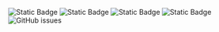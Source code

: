 ![Static Badge](https://img.shields.io/badge/blacklists-60-000000) ![Static Badge](https://img.shields.io/badge/blacklisted-2757299-cc0000) ![Static Badge](https://img.shields.io/badge/whitelisted-2242-00CC00) ![Static Badge](https://img.shields.io/badge/streaming_blacklist-28106-000000) ![GitHub issues](https://img.shields.io/github/issues/fabriziosalmi/blacklists)
